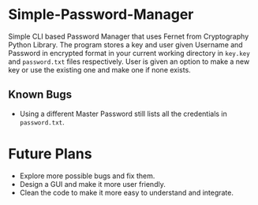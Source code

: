 # Simple-Password-Manager
Simple CLI based Password Manager that uses Fernet from Cryptography Python Library. The program stores a key and user given Username and Password in encrypted format in your current working directory in `key.key` and `password.txt` files respectively. User is given an option to make a new key or use the existing one and make one if none exists.

## Known Bugs
- Using a different Master Password still lists all the credentials in `password.txt`.

# Future Plans
- Explore more possible bugs and fix them.
- Design a GUI and make it more user friendly.
- Clean the code to make it more easy to understand and integrate.
